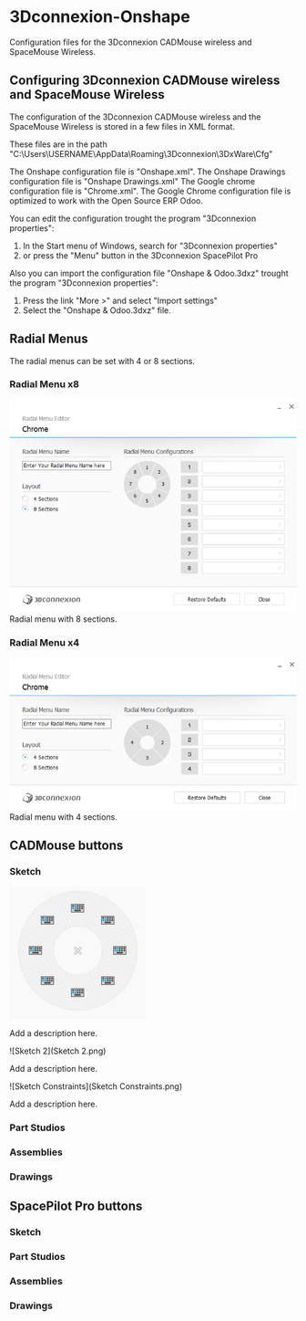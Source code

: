 # 3Dconnexion-Onshape
Configuration files for the 3Dconnexion CADMouse wireless and SpaceMouse Wireless.

## Configuring 3Dconnexion CADMouse wireless and SpaceMouse Wireless
The configuration of the 3Dconnexion CADMouse wireless and the SpaceMouse Wireless is stored in a few files in XML format.

These files are in the path "C:\Users\USERNAME\AppData\Roaming\3Dconnexion\3DxWare\Cfg"

The Onshape configuration file is "Onshape.xml". 
The Onshape Drawings configuration file is "Onshape Drawings.xml"
The Google chrome configuration file is "Chrome.xml". The Google Chrome configuration file is optimized to work with the Open Source ERP Odoo.

You can edit the configuration trought the program "3Dconnexion properties":
1. In the Start menu of Windows, search for "3Dconnexion properties"
2. or press the "Menu" button in the 3Dconnexion SpacePilot Pro

Also you can import the configuration file "Onshape & Odoo.3dxz" trought the program "3Dconnexion properties":
1. Press the link "More >" and select "Import settings"
2. Select the "Onshape & Odoo.3dxz" file.

## Radial Menus
The radial menus can be set with 4 or 8 sections.

### Radial Menu x8
![RadialMenu8](RadialMenu8.png)
Radial menu with 8 sections.

### Radial Menu x4
![RadialMenu4](RadialMenu4.png)
Radial menu with 4 sections.

## CADMouse buttons
### Sketch
![Odoo](Odoo.png)

Add a description here.

![Sketch 2](Sketch 2.png)

Add a description here.

![Sketch Constraints](Sketch Constraints.png)

Add a description here.

### Part Studios

### Assemblies

### Drawings

## SpacePilot Pro buttons
### Sketch

### Part Studios

### Assemblies

### Drawings
